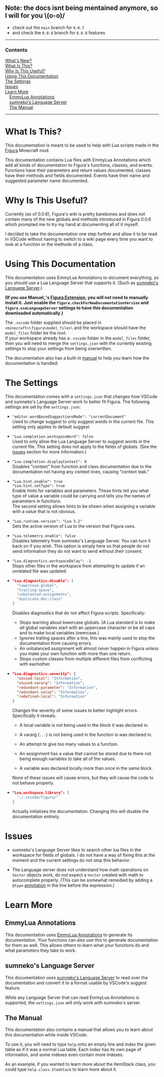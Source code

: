 ## Note: the docs isnt being mentained anymore, so I will for you \\(o-o)/
* check out the `main` branch for `0.0.7`
* and check the `0.0.8` branch for `0.0.8` features
***
### Contents
[What's New?](#whats-new)  
[What Is This?](#what-is-this)  
[Why Is This Useful?](#why-is-this-useful)  
[Using This Documentation](#using-this-documentation)  
[The Settings](#the-settings)  
[Issues](#issues)  
[Learn More](#learn-more)  
&emsp;[EmmyLua Annotations](#emmylua-annotations)  
&emsp;[sumneko's Language Server](#sumnekos-language-server)  
&emsp;[The Manual](#the-manual)
***
# What Is This?  
This documentation is meant to be used to help with Lua scripts made in the
[Figura](https://modrinth.com/mod/figura) Minecraft mod.

This documentation contains Lua files with EmmyLua Annotations which add all kinds of documentation
to Figura's functions, classes, and events.  
Functions have their parameters and return values documented, classes have their methods and fields
documented. Events have their name and suggested parameter name documented.

# Why Is This Useful?  
Currently (as of 0.0.6), Figura's wiki is pretty barebones and does not contain many of the new
globals and methods introduced in Figura 0.0.6 which prompted me to try my hand at documenting all
of it myself.

I decided to take the documentation one step further and allow it to be read in VSCode without
having to switch to a wiki page every time you want to look at a function or the methods of a class.

# Using This Documentation  
This documentation uses EmmyLua Annotations to document everything, so you should use a Lua Language
Server that supports it. (Such as
[sumneko's Language Server](#sumnekos-language-server).)

**(If you use Manuel_'s
[Figura Extension](https://marketplace.visualstudio.com/items?itemName=Manuel-Underscore.figura),
you will not need to manually install it. Just enable the `figura.checkForNewDocumentationVersion`
and `figura.useLanguageServer` settings to have this documentation downloaded automatically.)**

The `.vscode` folder supplied should be placed in `<minecraft>\figura\model_files\` and the
workspace should have the `model_files` folder be the root.  
If your workspace already has a `.vscode` folder in the `model_files` folder, then you will need to
merge the `settings.json` with
the currently existing settings to stop your settings from being overwritten.

The documentation also has a built-in [manual](#the-manual) to help you learn how the documentation
is handled.

# The Settings
This documentation comes with a `settings.json` that changes how VSCode and sumneko's Language
Server work to better fit Figura. The following settings are set by the `settings.json`:

* `"editor.wordBasedSuggestionsMode": "currentDocument"`  
Used to change suggest to only suggest words in the current file. This setting only applies to
default suggest.

* `"Lua.completion.workspaceWord": false`  
Used to only allow the Lua Language Server to suggest words in the current file. This setting
does not apply to the fields of globals. (See the [Issues](#issues) section for more
information.)

* `"Lua.completion.displayContext": 0`  
Disables "context" from function and class documentation due to the documentation not having any
context lines, causing "context leak."

* `"Lua.hint.enable": true`  
`"Lua.hint.setType": true`  
Enable hints for variables and parameters. These hints tell you what type of value a variable
could be carrying and tells you the names of parameters in functions.  
The second setting allows hints to be shown when assigning a variable with a value that is not
obvious.

* `"Lua.runtime.version": "Lua 5.2"`  
Sets the active version of Lua to the version that Figura uses.

* `"Lua.telemetry.enable": false`  
Disables telemetry from sumneko's Language Server. You can turn it back on if you wish. This
option is simply here so that people do not send information they do not want to send without
their consent.

* `"Lua.diagnostics.workspaceDelay": -1`  
Stops other files in the workspace from attempting to update if an unrelated file was updated.

* 
  ```json
  "Lua.diagnostics.disable": [
    "lowercase-global",
    "trailing-space",
    "unbalanced-assignments",
    "duplicate-doc-class"
  ]
  ```
  Disables diagnostics that do not affect Figura scripts. Specifically:
  * Stops warning about lowercase globals. (A Lua standard is to make *all* global variables start
with an uppercase character or be all caps and to make local variables lowercase.)
  * Ignores trailing spaces after a line, this was mainly used to stop the documentation from
causing errors.
  * An unbalanced assignment will almost *never* happen in Figura unless you make your own
function with more than one return.
  * Stops custom classes from multiple different files from conflicting with eachother.

* 
  ```json
  "Lua.diagnostics.severity": {
    "unused-local": "Information",
    "unused-vararg": "Information",
    "redundant-parameter": "Information",
    "redundant-value": "Information",
    "redefined-local": "Information"
  }
  ```
  Changes the severity of some issues to better highlight errors. Specifically it reveals:
  * A local variable is not being used in the block it was declared in.

  * A vararg (`...`) is not being used in the function is was declared in.

  * An attempt to give too many values to a function.

  * An assignment has a value that cannot be stored due to there not being enough variables to
take all of the values.

  * A variable was declared locally more than once in the same block.

  None of these issues will cause errors, but they will cause the code to not behave properly.

* 
  ```json
  "Lua.workspace.library": [
    "./.vscode/figura/"
  ]
  ```
  Actually initializes the documentation. Changing this will disable the documentation entirely.

# Issues  
* sumneko's Language Server likes to search other lua files in the workspace for fields of globals.
I do not have a way of fixing this at the moment and the current settings do not stop this
behavior.

* The Language server does not understand how math operations on `Vector` objects work, do not
expect a `Vector` created with math to autocomplete properly. (This can be somewhat remedied by
adding a `@type` [annotation](#emmylua-annotations) in the line before the expression.)

# Learn More
## EmmyLua Annotations
This documentation uses
[EmmyLua Annotations](https://github.com/sumneko/lua-language-server/wiki/EmmyLua-Annotations) to
generate its documentation. Your functions can also use this to generate documentation for them as
well. This allows others to learn what your functions do and what parameters they take to work.

## sumneko's Language Server
This documentation uses
[sumneko's Language Server](https://marketplace.visualstudio.com/items?itemName=sumneko.lua) to
read over the documentation and convert it to a format usable by VSCode's suggest feature.

While any Language Server that can read EmmyLua Annotations is supported, the `settings.json` will
only work with sumneko's server.

## The Manual
This documentation also contains a manual that allows you to learn about this documentation while
inside VSCode.

To use it, you will need to type `help` onto an empty line and index the given table as if it was a
normal Lua table. Each index has its own page of information, and some indexes even contain more
indexes.

As an example, if you wanted to learn more about the ItemStack class, you could type
`help.class.ItemStack` to learn more about it.
